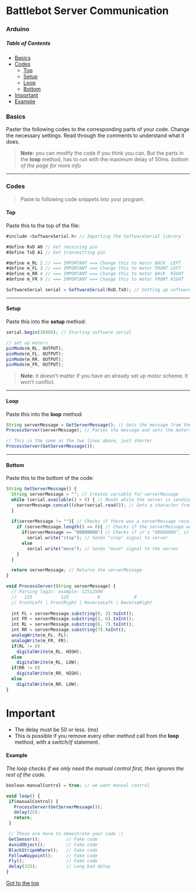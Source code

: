 # Battlebot Server Communication
### Arduino
##### Table of Contents  
 - [Basics](#Basics)  
 - [Codes](#Codes)
    -  [Top](#Top)
    -  [Setup](#Setup)
    -  [Loop](#Loop)
    -  [Bottom](#Bottom)
 - [Important](#Important)
 - [Example](#Example)

### Basics
Paster the following codes to the corresponding parts of your code. Change the necessary settings. Read through the comments to understand what it does.

> **Note:** you can modify the code if you think you can. But the parts in the **loop** method, has to run with the maximum delay of 50ms. _bottom of the page for more info_

---
### Codes
> Paste to following code snippets into your program.

#### Top
Paste this to the top of the file:
```java
#include <SoftwareSerial.h> // Importing the SoftwareSerial library

#define RxD A0 // Get receiving pin
#define TxD A1 // Get transmitting pin

#define m_RL 2 // === IMPORTANT === Change this to motor BACK  LEFT
#define m_FL 3 // === IMPORTANT === Change this to motor FRONT LEFT
#define m_RR 4 // === IMPORTANT === Change this to motor BACK  RIGHT
#define m_FR 9 // === IMPORTANT === Change this to motor FRONT RIGHT

SoftwareSerial serial = SoftwareSerial(RxD,TxD); // Setting up software serial (bluetooth service)
```
---
#### Setup
Paste this into the **setup** method:
```javascript
serial.begin(38400); // Starting software serial

// set up motors
pinMode(m_RL, OUTPUT);
pinMode(m_FL, OUTPUT);
pinMode(m_RR, OUTPUT);
pinMode(m_FR, OUTPUT);
```
> **Note:** it doesn't matter if you have an already set up motor scheme. It won't conflict.
---
#### Loop
Paste this into the **loop** method:
```javascript
String serverMessage = GetServerMessage(); // Gets the message from the server
ProcessServer(serverMessage); // Parses the message and sets the motors to the correct speed

// This is the same as the two lines above, just shorter
ProcessServer(GetServerMessage());
```
---
#### Bottom
Paste this to the bottom of the code:
```javascript
String GetServerMessage() {
  String serverMessage = ""; // Creates variable for serverMessage
  while (serial.available() > 0) { // Reads while the server is sending stuff
    serverMessage.concat((char)serial.read()); // Gets a character from the server
  }
  
  if(serverMessage != ""){ // Checks if there was a serverMessage received
    if (serverMessage.length() == 8){ // Checks if the serverMessage was 8 characters long
      if(serverMessage == "00000000") // Checks if it's "00000000", it came to a stop
        serial.write("stop"); // Sends "stop" signal to server
      else
        serial.write("move"); // Sends "move" signal to the server
    }
  }

  return serverMessage; // Returns the serverMessage
}

void ProcessServer(String serverMessage) {
  // Parsing logic: example: 12512500
  //   125           125           0             0
  // FrontLeft | FrontRight | ReverseLeft | ReverseRight
  
  int FL = serverMessage.substring(0, 3).toInt();
  int FR = serverMessage.substring(3, 6).toInt();
  int RL = serverMessage.substring(6, 7).toInt();
  int RR = serverMessage.substring(7).toInt();
  analogWrite(m_FL, FL);
  analogWrite(m_FR, FR);
  if(RL != 0)
    digitalWrite(m_RL, HIGH);
  else
    digitalWrite(m_RL, LOW);
  if(RR != 0)
    digitalWrite(m_RR, HIGH);
  else
    digitalWrite(m_RR, LOW);
}
```
# Important
 - The delay must be 50 or less. (ms)
 - This is possible if you remove every other method call from the **loop** method, with a _switch/if_ statement.
 
#### Example
_The loop checks if we only need the manual control first, then ignores the rest of the code._

 ```javascript
boolean manualControl = true; // we want manual control

void loop() {
  if(manualControl) {
    ProcessServer(GetServerMessage());
    delay(25);
    return;
  }

  // These are here to demostrate your code :)
  GetSensor();          // Fake code
  AvoidObject();        // Fake code
  BlackStripeWhere();   // Fake code
  FollowWaypoint();     // Fake code
  Fly();                // Fake code
  delay(325);           // Long bad delay
}
 ```
 [Got to the top](#Arduino)